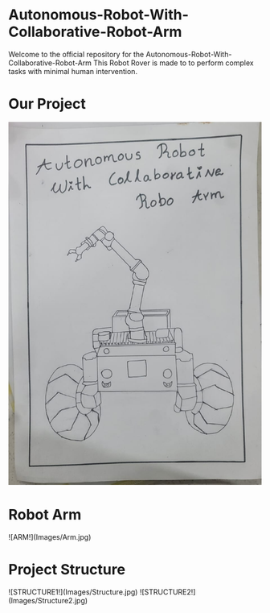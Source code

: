 # Autonomous-Robot-With-Collaborative-Robot-Arm

Welcome to the official repository for the Autonomous-Robot-With-Collaborative-Robot-Arm This Robot Rover is made to to perform complex tasks with minimal human intervention.

<h1>Our Project</h1>

![PROJECT!](Images/Project_Sketch.jpg)

<h1>Robot Arm</h1>
![ARM!](Images/Arm.jpg)

<h1>Project Structure</h1>
![STRUCTURE1!](Images/Structure.jpg)
![STRUCTURE2!](Images/Structure2.jpg)